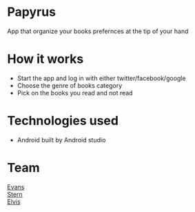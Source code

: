 # Papyrus
App that organize your books prefernces at the tip of your hand

# How it works
- Start the app and log in with either twitter/facebook/google
- Choose the genre of books category
- Pick on the books you read and not read

# Technologies used
- Android built by Android studio 


# Team 
[Evans ](http://github.com/MwongeraE)<br>
[Stern](http://github.com/Stern15)<br>
[Elvis](http://github.com/Elvisthacoder)<br>

